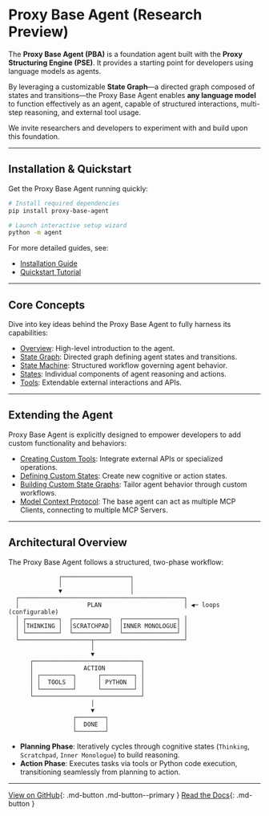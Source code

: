 # Proxy Base Agent (Research Preview)

The **Proxy Base Agent (PBA)** is a foundation agent built with the **Proxy Structuring Engine (PSE)**.
It provides a starting point for developers using language models as agents.

By leveraging a customizable **State Graph**—a directed graph composed of states and transitions—the Proxy Base Agent enables **any language model** to function effectively as an agent, capable of structured interactions, multi-step reasoning, and external tool usage.

We invite researchers and developers to experiment with and build upon this foundation.

---

## Installation & Quickstart

Get the Proxy Base Agent running quickly:

```bash
# Install required dependencies
pip install proxy-base-agent

# Launch interactive setup wizard
python -m agent
```

For more detailed guides, see:

- [Installation Guide](getting-started/installation.md)
- [Quickstart Tutorial](getting-started/quickstart.md)

---

## Core Concepts

Dive into key ideas behind the Proxy Base Agent to fully harness its capabilities:

- [Overview](concepts/overview.md): High-level introduction to the agent.
- [State Graph](concepts/state-graph.md): Directed graph defining agent states and transitions.
- [State Machine](concepts/state-machine.md): Structured workflow governing agent behavior.
- [States](concepts/states.md): Individual components of agent reasoning and actions.
- [Tools](concepts/tools.md): Extendable external interactions and APIs.

---

## Extending the Agent

Proxy Base Agent is explicitly designed to empower developers to add custom functionality and behaviors:

- [Creating Custom Tools](extending/custom-tools.md): Integrate external APIs or specialized operations.
- [Defining Custom States](extending/custom-states.md): Create new cognitive or action states.
- [Building Custom State Graphs](extending/custom-state-graphs.md): Tailor agent behavior through custom workflows.
- [Model Context Protocol](extending/model-context-protocol.md): The base agent can act as multiple MCP Clients, connecting to multiple MCP Servers.

---

## Architectural Overview

The Proxy Base Agent follows a structured, two-phase workflow:

```
              ┌───────────────────┐
              │                   │
              ▼                   │
  ┌──────────────────────────────────────────────┐
  │                   PLAN                       │ ◀─ loops (configurable)
  │ ┌─────────┐  ┌──────────┐  ┌───────────────┐ │
  │ │THINKING │  │SCRATCHPAD│  │INNER MONOLOGUE│ │
  │ └─────────┘  └──────────┘  └───────────────┘ │
  └────────────────────┬─────────────────────────┘
                       │
                       ▼
      ┌──────────────────────────────┐
      │              ACTION          │
      │ ┌─────────┐      ┌─────────┐ │
      │ │  TOOLS  │      │ PYTHON  │ │
      │ └─────────┘      └─────────┘ │
      └──────────────────────────────┘
                       │
                       ▼
                  ┌────────┐
                  │  DONE  │
                  └────────┘
```

- **Planning Phase**: Iteratively cycles through cognitive states (`Thinking`, `Scratchpad`, `Inner Monologue`) to build reasoning.
- **Action Phase**: Executes tasks via tools or Python code execution, transitioning seamlessly from planning to action.

---

[View on GitHub](https://github.com/TheProxyCompany/proxy-base-agent){: .md-button .md-button--primary }
[Read the Docs](introduction/overview.md){: .md-button }
